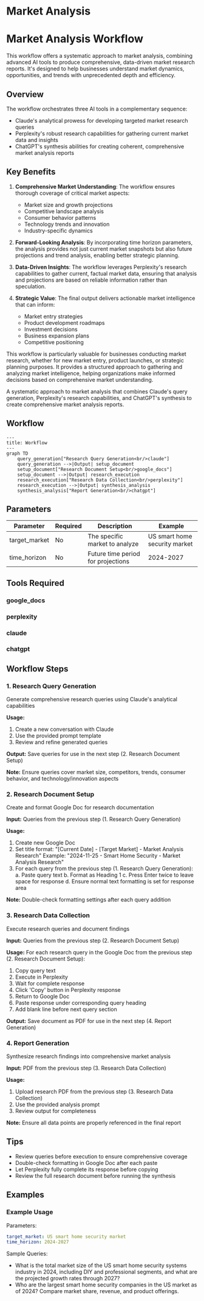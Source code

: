 # Market Analysis

# Market Analysis Workflow

This workflow offers a systematic approach to market analysis, combining advanced AI tools to produce comprehensive, data-driven market research reports. It's designed to help businesses understand market dynamics, opportunities, and trends with unprecedented depth and efficiency.

## Overview

The workflow orchestrates three AI tools in a complementary sequence:

- Claude's analytical prowess for developing targeted market research queries
- Perplexity's robust research capabilities for gathering current market data and insights
- ChatGPT's synthesis abilities for creating coherent, comprehensive market analysis reports

## Key Benefits

1. **Comprehensive Market Understanding**: The workflow ensures thorough coverage of critical market aspects:
   - Market size and growth projections
   - Competitive landscape analysis
   - Consumer behavior patterns
   - Technology trends and innovation
   - Industry-specific dynamics

2. **Forward-Looking Analysis**: By incorporating time horizon parameters, the analysis provides not just current market snapshots but also future projections and trend analysis, enabling better strategic planning.

3. **Data-Driven Insights**: The workflow leverages Perplexity's research capabilities to gather current, factual market data, ensuring that analysis and projections are based on reliable information rather than speculation.

4. **Strategic Value**: The final output delivers actionable market intelligence that can inform:
   - Market entry strategies
   - Product development roadmaps
   - Investment decisions
   - Business expansion plans
   - Competitive positioning

This workflow is particularly valuable for businesses conducting market research, whether for new market entry, product launches, or strategic planning purposes. It provides a structured approach to gathering and analyzing market intelligence, helping organizations make informed decisions based on comprehensive market understanding.


A systematic approach to market analysis that combines Claude's query generation, Perplexity's research capabilities, and ChatGPT's synthesis to create comprehensive market analysis reports.

## Workflow

```mermaid
---
title: Workflow
---
graph TD
    query_generation["Research Query Generation<br/>claude"]
    query_generation -->|Output| setup_document
    setup_document["Research Document Setup<br/>google_docs"]
    setup_document -->|Output| research_execution
    research_execution["Research Data Collection<br/>perplexity"]
    research_execution -->|Output| synthesis_analysis
    synthesis_analysis["Report Generation<br/>chatgpt"]

```

## Parameters

| Parameter | Required | Description | Example |
|-----------|----------|-------------|----------|
| target_market | No | The specific market to analyze | US smart home security market |
| time_horizon | No | Future time period for projections | 2024-2027 |


## Tools Required

### google_docs


### perplexity


### claude


### chatgpt




## Workflow Steps
### 1. Research Query Generation

Generate comprehensive research queries using Claude's analytical capabilities

**Usage:**
1. Create a new conversation with Claude
2. Use the provided prompt template
3. Review and refine generated queries


**Output:** Save queries for use in the next step (2. Research Document Setup)

**Note:** Ensure queries cover market size, competitors, trends, consumer behavior, and technology/innovation aspects

### 2. Research Document Setup

Create and format Google Doc for research documentation

**Input:** Queries from the previous step (1. Research Query Generation)

**Usage:**
1. Create new Google Doc
2. Set title format: "[Current Date] - [Target Market] - Market Analysis Research"
   Example: "2024-11-25 - Smart Home Security - Market Analysis Research"
3. For each query from the previous step (1. Research Query Generation):
   a. Paste query text
   b. Format as Heading 1
   c. Press Enter twice to leave space for response
   d. Ensure normal text formatting is set for response area


**Note:** Double-check formatting settings after each query addition

### 3. Research Data Collection

Execute research queries and document findings

**Input:** Queries from the previous step (2. Research Document Setup)

**Usage:**
For each research query in the Google Doc from the previous step (2. Research Document Setup):
1. Copy query text
2. Execute in Perplexity
3. Wait for complete response
4. Click 'Copy' button in Perplexity response
5. Return to Google Doc
6. Paste response under corresponding query heading
7. Add blank line before next query section


**Output:** Save document as PDF for use in the next step (4. Report Generation)

### 4. Report Generation

Synthesize research findings into comprehensive market analysis

**Input:** PDF from the previous step (3. Research Data Collection)

**Usage:**
1. Upload research PDF from the previous step (3. Research Data Collection)
2. Use the provided analysis prompt
3. Review output for completeness


**Note:** Ensure all data points are properly referenced in the final report

## Tips

- Review queries before execution to ensure comprehensive coverage
- Double-check formatting in Google Doc after each paste
- Let Perplexity fully complete its response before copying
- Review the full research document before running the synthesis

## Examples

### Example Usage

Parameters:
```yaml
target_market: US smart home security market
time_horizon: 2024-2027
```

Sample Queries:
- What is the total market size of the US smart home security systems industry in 2024, including DIY and professional segments, and what are the projected growth rates through 2027?
- Who are the largest smart home security companies in the US market as of 2024? Compare market share, revenue, and product offerings.


